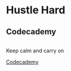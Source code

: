 # Hustle Hard
 
<body>
    <h2>Codecademy</h2>
    <img class="img-responsive img-border-left" src="http://www.thelocalpantry.co.uk/images/large_shop.jpg" alt="">
    <p>Keep calm and carry on</p>
    <a href="http://www.codecademy.com/">Codecademy</a>
</body>    
</html>
